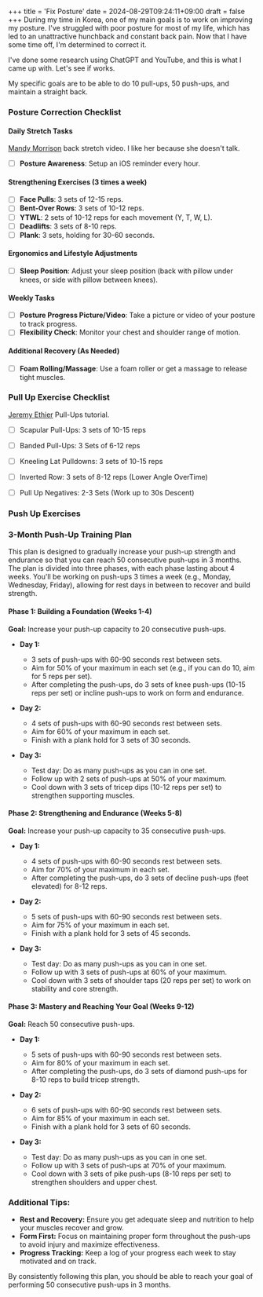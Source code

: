 +++
title = 'Fix Posture'
date = 2024-08-29T09:24:11+09:00
draft = false
+++
During my time in Korea, one of my main goals is to work on improving my posture. I've struggled with poor posture for most of my life, which has led to an unattractive hunchback and constant back pain. Now that I have some time off, I'm determined to correct it.

I've done some research using ChatGPT and YouTube, and this is what I came up with.  Let's see if works.

My specific goals are to be able to do 10 pull-ups, 50 push-ups, and maintain a straight back.

### **Posture Correction Checklist**

#### **Daily Stretch Tasks**
[Mandy Morrison](https://www.youtube.com/watch?v=BPlCatqZRPI) back stretch video. I like her because she doesn't talk.
- [ ] **Posture Awareness**: Setup an iOS reminder every hour.

#### **Strengthening Exercises (3 times a week)**
- [ ] **Face Pulls**: 3 sets of 12-15 reps.
- [ ] **Bent-Over Rows**: 3 sets of 10-12 reps.
- [ ] **YTWL**: 2 sets of 10-12 reps for each movement (Y, T, W, L).
- [ ] **Deadlifts**: 3 sets of 8-10 reps.
- [ ] **Plank**: 3 sets, holding for 30-60 seconds.

#### **Ergonomics and Lifestyle Adjustments**
- [ ] **Sleep Position**: Adjust your sleep position (back with pillow under knees, or side with pillow between knees).

#### **Weekly Tasks**
- [ ] **Posture Progress Picture/Video**: Take a picture or video of your posture to track progress.
- [ ] **Flexibility Check**: Monitor your chest and shoulder range of motion.

#### **Additional Recovery (As Needed)**
- [ ] **Foam Rolling/Massage**: Use a foam roller or get a massage to release tight muscles.

### **Pull Up Exercise Checklist**
[Jeremy Ethier](https://youtu.be/3YvfRx31xDE?si=dKRyFFfbtMgp36rP) Pull-Ups tutorial.
- [ ] Scapular Pull-Ups: 3 sets of 10-15 reps
- [ ] Banded Pull-Ups: 3 Sets of 6-12 reps
- [ ] Kneeling Lat Pulldowns: 3 sets of 10-15 reps
- [ ] Inverted Row: 3 sets of 8-12 reps (Lower Angle OverTime)
- [ ] Pull Up Negatives: 2-3 Sets (Work up to 30s Descent)


### **Push Up Exercises**

### 3-Month Push-Up Training Plan

This plan is designed to gradually increase your push-up strength and endurance so that you can reach 50 consecutive push-ups in 3 months. The plan is divided into three phases, with each phase lasting about 4 weeks. You'll be working on push-ups 3 times a week (e.g., Monday, Wednesday, Friday), allowing for rest days in between to recover and build strength.

#### **Phase 1: Building a Foundation (Weeks 1-4)**

**Goal:** Increase your push-up capacity to 20 consecutive push-ups.

- **Day 1:**  
  - 3 sets of push-ups with 60-90 seconds rest between sets.  
  - Aim for 50% of your maximum in each set (e.g., if you can do 10, aim for 5 reps per set).  
  - After completing the push-ups, do 3 sets of knee push-ups (10-15 reps per set) or incline push-ups to work on form and endurance.

- **Day 2:**  
  - 4 sets of push-ups with 60-90 seconds rest between sets.  
  - Aim for 60% of your maximum in each set.  
  - Finish with a plank hold for 3 sets of 30 seconds.

- **Day 3:**  
  - Test day: Do as many push-ups as you can in one set.  
  - Follow up with 2 sets of push-ups at 50% of your maximum.  
  - Cool down with 3 sets of tricep dips (10-12 reps per set) to strengthen supporting muscles.

#### **Phase 2: Strengthening and Endurance (Weeks 5-8)**

**Goal:** Increase your push-up capacity to 35 consecutive push-ups.

- **Day 1:**  
  - 4 sets of push-ups with 60-90 seconds rest between sets.  
  - Aim for 70% of your maximum in each set.  
  - After completing the push-ups, do 3 sets of decline push-ups (feet elevated) for 8-12 reps.

- **Day 2:**  
  - 5 sets of push-ups with 60-90 seconds rest between sets.  
  - Aim for 75% of your maximum in each set.  
  - Finish with a plank hold for 3 sets of 45 seconds.

- **Day 3:**  
  - Test day: Do as many push-ups as you can in one set.  
  - Follow up with 3 sets of push-ups at 60% of your maximum.  
  - Cool down with 3 sets of shoulder taps (20 reps per set) to work on stability and core strength.

#### **Phase 3: Mastery and Reaching Your Goal (Weeks 9-12)**

**Goal:** Reach 50 consecutive push-ups.

- **Day 1:**  
  - 5 sets of push-ups with 60-90 seconds rest between sets.  
  - Aim for 80% of your maximum in each set.  
  - After completing the push-ups, do 3 sets of diamond push-ups for 8-10 reps to build tricep strength.

- **Day 2:**  
  - 6 sets of push-ups with 60-90 seconds rest between sets.  
  - Aim for 85% of your maximum in each set.  
  - Finish with a plank hold for 3 sets of 60 seconds.

- **Day 3:**  
  - Test day: Do as many push-ups as you can in one set.  
  - Follow up with 3 sets of push-ups at 70% of your maximum.  
  - Cool down with 3 sets of pike push-ups (8-10 reps per set) to strengthen shoulders and upper chest.

### Additional Tips:
- **Rest and Recovery:** Ensure you get adequate sleep and nutrition to help your muscles recover and grow.
- **Form First:** Focus on maintaining proper form throughout the push-ups to avoid injury and maximize effectiveness.
- **Progress Tracking:** Keep a log of your progress each week to stay motivated and on track.

By consistently following this plan, you should be able to reach your goal of performing 50 consecutive push-ups in 3 months.